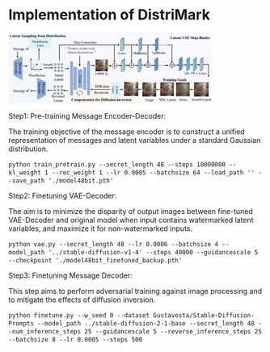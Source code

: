 Implementation of DistriMark
===
<img src=method.png  width="80%" height="60%">


Step1: Pre-training Message Encoder-Decoder:

The training objective of the message encoder is to construct a unified representation of messages and latent variables under a standard Gaussian distribution. 

```
python train_pretrain.py --secret_length 48 --steps 10000000 --kl_weight 1 --rec_weight 1 --lr 0.0005 --batchsize 64 --load_path '' --save_path './model48bit.pth'
```
 
Step2: Finetuning VAE-Decoder:

The aim is to minimize the disparity of output images between fine-tuned VAE-Decoder and original model when input contains watermarked latent variables, and maximize it for non-watermarked inputs.

```
python vae.py --secret_length 48 --lr 0.0006 --batchsize 4 --model_path '../stable-diffusion-v1-4' --steps 40000 --guidancescale 5 --checkpoint './model48bit_finetuned_backup.pth'
```

Step3: Finetuning Message Decoder:

This step aims to perform adversarial training against image processing and to mitigate the effects of diffusion inversion.
```
python finetune.py --w_seed 0 --dataset Gustavosta/Stable-Diffusion-Prompts --model_path ../stable-diffusion-2-1-base --secret_length 48 --num_inference_steps 25 --guidancescale 5 --reverse_inference_steps 25 --batchsize 8 --lr 0.0005 --steps 500
```
